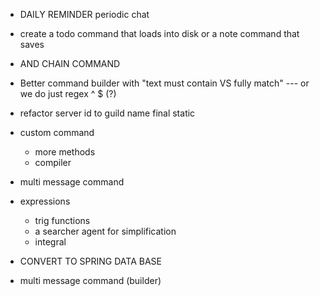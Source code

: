 * DAILY REMINDER periodic chat
* create a todo command that loads into disk or a note command that saves
* AND CHAIN COMMAND
* Better command builder with "text must contain VS fully match" --- or we do just regex ^ $ (?)
* refactor server id to guild name final static

* custom command
  * more methods
  * compiler

* multi message command

* expressions
  * trig functions
  * a searcher agent for simplification
  * integral

* CONVERT TO SPRING DATA BASE

* multi message command (builder)
